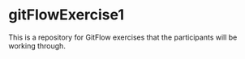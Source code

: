 # gitFlowExercise1
This is a repository for GitFlow exercises that the participants will be working through.
